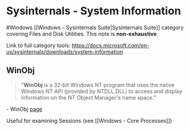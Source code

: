 # Sysinternals - System Information
#Windows [[Windows - Sysinternals Suite|Sysinternals Suite]] category covering Files and Disk Utilities. This note is **non-exhaustive**

Link to full category tools: https://docs.microsoft.com/en-us/sysinternals/downloads/system-information

## WinObj
> "**WinObj** is a 32-bit Windows NT program that uses the native Windows NT API (provided by NTDLL.DLL) to access and display information on the NT Object Manager's name space."

\- WinObj [page](https://docs.microsoft.com/en-us/sysinternals/downloads/winobj)

Useful for examining Sessions (see [[Windows - Core Processes]])

